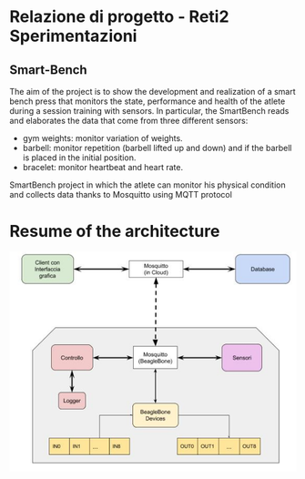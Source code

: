 # Relazione di progetto - Reti2 Sperimentazioni

## Smart-Bench
The aim of the project is to show the development and realization of a smart bench press that monitors the state, performance and health of the atlete during a session training with sensors.
In particular, the SmartBench reads and elaborates the data that come from three different sensors:
- gym weights: monitor variation of weights.
- barbell: monitor repetition (barbell lifted up and down) and if the barbell is placed in the initial position. 
- bracelet: monitor heartbeat and heart rate.


SmartBench project in which the atlete can monitor his physical condition and collects data thanks to Mosquitto using MQTT protocol

# Resume of the architecture
![resume](/img/structure.JPG)
